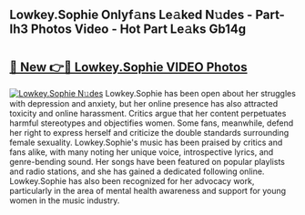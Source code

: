 ## Lowkey.Sophie Onlyf𝚊ns Le𝚊ked N𝚞des - Part-Ih3 Photos Video - Hot Part Le𝚊ks Gb14g

# <h2><a href="http://ab94335.deff.icu/?id=Lowkey.Sophie">🔗 New 👉🔴 Lowkey.Sophie VIDEO Photos</a></h2>

[![Lowkey.Sophie N𝚞des](https://i.imgur.com/rIISA9y.gif)](http://ab94335.deff.icu/?id=Lowkey.Sophie)
Lowkey.Sophie has been open about her struggles with depression and anxiety, but her online presence has also attracted toxicity and online harassment. Critics argue that her content perpetuates harmful stereotypes and objectifies women. Some fans, meanwhile, defend her right to express herself and criticize the double standards surrounding female sexuality. Lowkey.Sophie's music has been praised by critics and fans alike, with many noting her unique voice, introspective lyrics, and genre-bending sound. Her songs have been featured on popular playlists and radio stations, and she has gained a dedicated following online. Lowkey.Sophie has also been recognized for her advocacy work, particularly in the area of mental health awareness and support for young women in the music industry.
